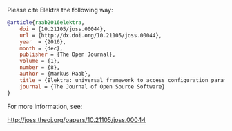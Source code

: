 Please cite Elektra the following way:

```bib
@article{raab2016elektra,
	doi = {10.21105/joss.00044},
	url = {http://dx.doi.org/10.21105/joss.00044},
	year  = {2016},
	month = {dec},
	publisher = {The Open Journal},
	volume = {1},
	number = {8},
	author = {Markus Raab},
	title = {Elektra: universal framework to access configuration parameters},
	journal = {The Journal of Open Source Software}
}
```

For more information, see:

http://joss.theoj.org/papers/10.21105/joss.00044


